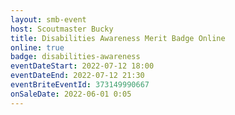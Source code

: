 ```yaml
---
layout: smb-event
host: Scoutmaster Bucky
title: Disabilities Awareness Merit Badge Online
online: true
badge: disabilities-awareness
eventDateStart: 2022-07-12 18:00
eventDateEnd: 2022-07-12 21:30
eventBriteEventId: 373149990667
onSaleDate: 2022-06-01 0:05
---
```

